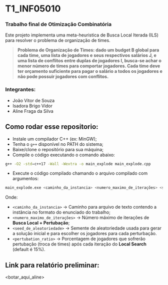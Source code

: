 # T1_INF05010
### Trabalho final de Otimização Combinatória
Este projeto implementa uma meta-heuristica de Busca Local Iterada (ILS) para resolver o problema de organização de times.
> **Problema de Organização de Times: dado um budget B global para cada time, uma lista de jogadores e seus respectivos salários J, e uma lista de conflitos entre duplas de jogadores I, busca-se achar o menor número de times para comportar jogadores. Cada time deve ter orçamento suficiente para pagar o salário a todos os jogadores e não pode possuir jogadores com conflitos.**

### Integrantes:
- João Vitor de Souza
- Isadora Brigo Vidor
- Aline Fraga da Silva

## Como rodar esse repositorio:
- Instale um compilador C++ (ex: MinGW);
- Tenha o `g++` disponível no PATH do sistema;
- Baixe/clone o repositório para sua máquina;
- Compile o código executando o comando abaixo:
```sh
g++ -O2 -std=c++17 -Wall -Wextra -o main_explode main_explode.cpp
```
- Execute o código compilado chamando o arquivo compilado com argumentos:
```sh
main_explode.exe <caminho_da_instancia> <numero_maximo_de_iterações> <seed_de_aleatoriedade> [--perturbation_ratio <pertubation_ratio>]
```
Onde:
- `<caminho_da_instancia>` -> Caminho para arquivo de texto contendo a instância no formato do enunciado do trabalho;
- `<numero_maximo_de_iterações>` -> Número máximo de iterações de **Busca Local + Pertubação**;
- `<seed_de_aleatoriedade>` -> Semente de aleatoriedade usada para gerar a solução inicial e para escolher os jogadores para cada perturbação.
- `<pertubation_ratio>` -> Porcentagem de jogadores que sofrerão pertubação (troca de times) após cada iteração do __Local Search__ (default é 15%).

## Link para relatório preliminar:
<botar_aqui_aline>
